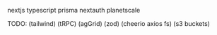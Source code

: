 nextjs
typescript
prisma
nextauth
planetscale

TODO:
(tailwind)
(tRPC)
(agGrid)
(zod)
(cheerio axios fs)
(s3 buckets)
